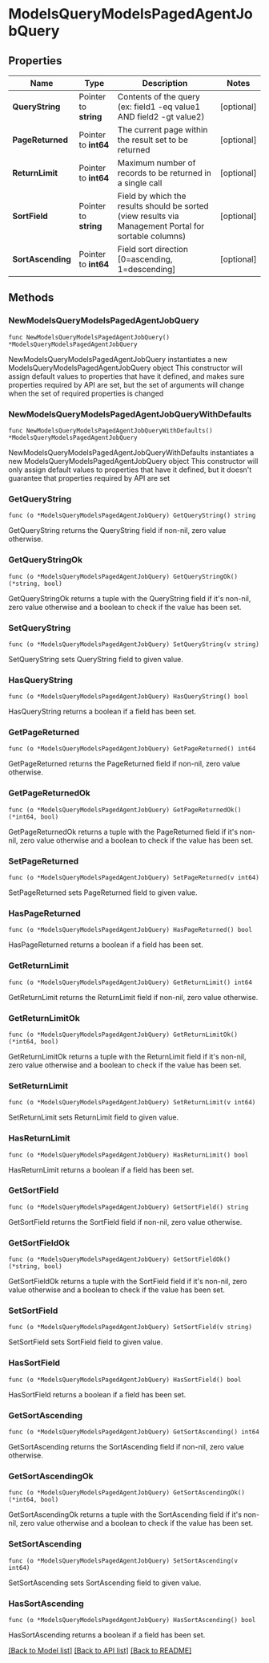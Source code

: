 # ModelsQueryModelsPagedAgentJobQuery

## Properties

Name | Type | Description | Notes
------------ | ------------- | ------------- | -------------
**QueryString** | Pointer to **string** | Contents of the query (ex: field1 -eq value1 AND field2 -gt value2) | [optional] 
**PageReturned** | Pointer to **int64** | The current page within the result set to be returned | [optional] 
**ReturnLimit** | Pointer to **int64** | Maximum number of records to be returned in a single call | [optional] 
**SortField** | Pointer to **string** | Field by which the results should be sorted (view results via Management Portal for sortable columns) | [optional] 
**SortAscending** | Pointer to **int64** | Field sort direction [0&#x3D;ascending, 1&#x3D;descending] | [optional] 

## Methods

### NewModelsQueryModelsPagedAgentJobQuery

`func NewModelsQueryModelsPagedAgentJobQuery() *ModelsQueryModelsPagedAgentJobQuery`

NewModelsQueryModelsPagedAgentJobQuery instantiates a new ModelsQueryModelsPagedAgentJobQuery object
This constructor will assign default values to properties that have it defined,
and makes sure properties required by API are set, but the set of arguments
will change when the set of required properties is changed

### NewModelsQueryModelsPagedAgentJobQueryWithDefaults

`func NewModelsQueryModelsPagedAgentJobQueryWithDefaults() *ModelsQueryModelsPagedAgentJobQuery`

NewModelsQueryModelsPagedAgentJobQueryWithDefaults instantiates a new ModelsQueryModelsPagedAgentJobQuery object
This constructor will only assign default values to properties that have it defined,
but it doesn't guarantee that properties required by API are set

### GetQueryString

`func (o *ModelsQueryModelsPagedAgentJobQuery) GetQueryString() string`

GetQueryString returns the QueryString field if non-nil, zero value otherwise.

### GetQueryStringOk

`func (o *ModelsQueryModelsPagedAgentJobQuery) GetQueryStringOk() (*string, bool)`

GetQueryStringOk returns a tuple with the QueryString field if it's non-nil, zero value otherwise
and a boolean to check if the value has been set.

### SetQueryString

`func (o *ModelsQueryModelsPagedAgentJobQuery) SetQueryString(v string)`

SetQueryString sets QueryString field to given value.

### HasQueryString

`func (o *ModelsQueryModelsPagedAgentJobQuery) HasQueryString() bool`

HasQueryString returns a boolean if a field has been set.

### GetPageReturned

`func (o *ModelsQueryModelsPagedAgentJobQuery) GetPageReturned() int64`

GetPageReturned returns the PageReturned field if non-nil, zero value otherwise.

### GetPageReturnedOk

`func (o *ModelsQueryModelsPagedAgentJobQuery) GetPageReturnedOk() (*int64, bool)`

GetPageReturnedOk returns a tuple with the PageReturned field if it's non-nil, zero value otherwise
and a boolean to check if the value has been set.

### SetPageReturned

`func (o *ModelsQueryModelsPagedAgentJobQuery) SetPageReturned(v int64)`

SetPageReturned sets PageReturned field to given value.

### HasPageReturned

`func (o *ModelsQueryModelsPagedAgentJobQuery) HasPageReturned() bool`

HasPageReturned returns a boolean if a field has been set.

### GetReturnLimit

`func (o *ModelsQueryModelsPagedAgentJobQuery) GetReturnLimit() int64`

GetReturnLimit returns the ReturnLimit field if non-nil, zero value otherwise.

### GetReturnLimitOk

`func (o *ModelsQueryModelsPagedAgentJobQuery) GetReturnLimitOk() (*int64, bool)`

GetReturnLimitOk returns a tuple with the ReturnLimit field if it's non-nil, zero value otherwise
and a boolean to check if the value has been set.

### SetReturnLimit

`func (o *ModelsQueryModelsPagedAgentJobQuery) SetReturnLimit(v int64)`

SetReturnLimit sets ReturnLimit field to given value.

### HasReturnLimit

`func (o *ModelsQueryModelsPagedAgentJobQuery) HasReturnLimit() bool`

HasReturnLimit returns a boolean if a field has been set.

### GetSortField

`func (o *ModelsQueryModelsPagedAgentJobQuery) GetSortField() string`

GetSortField returns the SortField field if non-nil, zero value otherwise.

### GetSortFieldOk

`func (o *ModelsQueryModelsPagedAgentJobQuery) GetSortFieldOk() (*string, bool)`

GetSortFieldOk returns a tuple with the SortField field if it's non-nil, zero value otherwise
and a boolean to check if the value has been set.

### SetSortField

`func (o *ModelsQueryModelsPagedAgentJobQuery) SetSortField(v string)`

SetSortField sets SortField field to given value.

### HasSortField

`func (o *ModelsQueryModelsPagedAgentJobQuery) HasSortField() bool`

HasSortField returns a boolean if a field has been set.

### GetSortAscending

`func (o *ModelsQueryModelsPagedAgentJobQuery) GetSortAscending() int64`

GetSortAscending returns the SortAscending field if non-nil, zero value otherwise.

### GetSortAscendingOk

`func (o *ModelsQueryModelsPagedAgentJobQuery) GetSortAscendingOk() (*int64, bool)`

GetSortAscendingOk returns a tuple with the SortAscending field if it's non-nil, zero value otherwise
and a boolean to check if the value has been set.

### SetSortAscending

`func (o *ModelsQueryModelsPagedAgentJobQuery) SetSortAscending(v int64)`

SetSortAscending sets SortAscending field to given value.

### HasSortAscending

`func (o *ModelsQueryModelsPagedAgentJobQuery) HasSortAscending() bool`

HasSortAscending returns a boolean if a field has been set.


[[Back to Model list]](../README.md#documentation-for-models) [[Back to API list]](../README.md#documentation-for-api-endpoints) [[Back to README]](../README.md)


